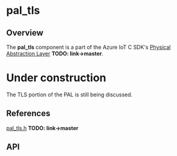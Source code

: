 # pal_tls

## Overview

The **pal_tls** component is a part of the Azure IoT C SDK's [Physical Abstraction Layer](https://github.com/Azure/azure-c-shared-utility/tree/pal/pal) **TODO: link->master**.

# Under construction
The TLS portion of the PAL is still being discussed.

## References

[pal_tls.h](https://github.com/Azure/azure-c-shared-utility/blob/pal/pal/include/pal_tls.h) **TODO: link->master** <br/>

## API

